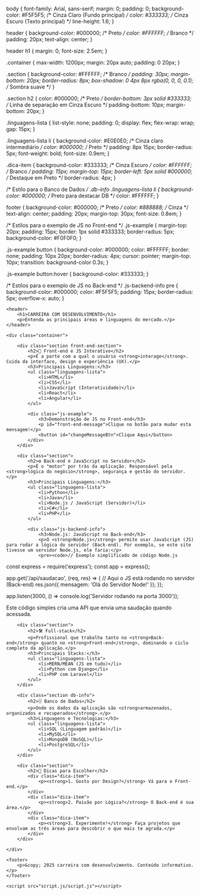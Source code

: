 <!DOCTYPE html>
<html lang="pt-BR">
<head>
    <meta charset="UTF-8">
    <meta name="viewport" content="width=device-width, initial-scale=1.0">
    <title>Carreira com Desenvolvimento</title>
    <link rel="stylesheet" href="style.css/style.css">

body {
    font-family: Arial, sans-serif;
    margin: 0;
    padding: 0;
    background-color: #F5F5F5; /* Cinza Claro (Fundo principal) */
    color: #333333; /* Cinza Escuro (Texto principal) */
    line-height: 1.6;
}

header {
    background-color: #000000; /* Preto */
    color: #FFFFFF; /* Branco */
    padding: 20px;
    text-align: center;
}

header h1 {
    margin: 0;
    font-size: 2.5em;
}

.container {
    max-width: 1200px;
    margin: 20px auto;
    padding: 0 20px;
}

.section {
    background-color: #FFFFFF; /* Branco */
    padding: 30px;
    margin-bottom: 20px;
    border-radius: 8px;
    box-shadow: 0 4px 8px rgba(0, 0, 0, 0.1); /* Sombra suave */
}

.section h2 {
    color: #000000; /* Preto */
    border-bottom: 3px solid #333333; /* Linha de separação em Cinza Escuro */
    padding-bottom: 10px;
    margin-bottom: 20px;
}

.linguagens-lista {
    list-style: none;
    padding: 0;
    display: flex;
    flex-wrap: wrap;
    gap: 15px;
}

.linguagens-lista li {
    background-color: #E0E0E0; /* Cinza claro intermediário */
    color: #000000; /* Preto */
    padding: 8px 15px;
    border-radius: 5px;
    font-weight: bold;
    font-size: 0.9em;
}

.dica-item {
    background-color: #333333; /* Cinza Escuro */
    color: #FFFFFF; /* Branco */
    padding: 15px;
    margin-top: 15px;
    border-left: 5px solid #000000; /* Destaque em Preto */
    border-radius: 4px;
}

/* Estilo para o Banco de Dados */
.db-info .linguagens-lista li {
    background-color: #000000; /* Preto para destacar DB */
    color: #FFFFFF;
}

footer {
    background-color: #000000; /* Preto */
    color: #888888; /* Cinza */
    text-align: center;
    padding: 20px;
    margin-top: 30px;
    font-size: 0.8em;
}

/* Estilos para o exemplo de JS no Front-end */
.js-example {
    margin-top: 20px;
    padding: 15px;
    border: 1px solid #333333;
    border-radius: 5px;
    background-color: #F0F0F0;
}

.js-example button {
    background-color: #000000;
    color: #FFFFFF;
    border: none;
    padding: 10px 20px;
    border-radius: 4px;
    cursor: pointer;
    margin-top: 10px;
    transition: background-color 0.3s;
}

.js-example button:hover {
    background-color: #333333;
}

/* Estilos para o exemplo de JS no Back-end */
.js-backend-info pre {
    background-color: #000000;
    color: #F5F5F5;
    padding: 15px;
    border-radius: 5px;
    overflow-x: auto;
}
</style>
<script>
  // O que faz: Adiciona um evento de clique no botão para alterar o texto.

const button = document.getElementById('changeMessageBtn');
const messageElement = document.getElementById('front-end-message');

let clickCount = 0;

button.addEventListener('click', () => {
    clickCount++;
    
    // Altera o conteúdo da mensagem
   messageElement.textContent = `Você clicou ${clickCount} vez(es)! O Front-end está funcionando!`;
    // Muda a cor da mensagem para destacar a ação (opcional)
    if (clickCount % 2 === 0) {
        messageElement.style.color = '#000000'; // Preto
    } else {
        messageElement.style.color = '#333333'; // Cinza Escuro
    }
    
    // Exibe um alerta simples (apenas para demonstração extra)
    // alert('A interatividade Front-end foi acionada!');
});
</script>
  
</head>
<body>

    <header>
        <h1>CARREIRA COM DESENVOLVIMENTO</h1>
        <p>Entenda as principais áreas e linguagens do mercado.</p>
    </header>

    <div class="container">

        <div class="section front-end-section">
            <h2>🎨 Front-end e JS Interativo</h2>
            <p>É a parte com a qual o usuário <strong>interage</strong>. Cuida da interface, design e experiência (UX).</p>
            <h3>Principais Linguagens:</h3>
            <ul class="linguagens-lista">
                <li>HTML</li>
                <li>CSS</li>
                <li>JavaScript (Interatividade)</li>
                <li>React</li>
                <li>Angular</li>
            </ul>
            
            <div class="js-example">
                <h3>Demonstração de JS no Front-end</h3>
                <p id="front-end-message">Clique no botão para mudar esta mensagem!</p>
                <button id="changeMessageBtn">Clique Aqui</button>
            </div>
        </div>

        <div class="section">
            <h2>⚙ Back-end e JavaScript no Servidor</h2>
            <p>É o "motor" por trás da aplicação. Responsável pela <strong>lógica do negócio</strong>, segurança e gestão do servidor.</p>
            <h3>Principais Linguagens:</h3>
            <ul class="linguagens-lista">
                <li>Python</li>
                <li>Java</li>
                <li>Node.js / JavaScript (Servidor)</li>
                <li>C#</li>
                <li>PHP</li>
            </ul>
            
            <div class="js-backend-info">
                <h3>Node.js: JavaScript no Back-end</h3>
                <p>O <strong>Node.js</strong> permite usar JavaScript (JS) para rodar a lógica do servidor (Back-end). Por exemplo, se este site tivesse um servidor Node.js, ele faria:</p>
                <pre><code>// Exemplo simplificado de código Node.js
const express = require('express');
const app = express();

app.get('/api/saudacao', (req, res) => {
    // Aqui o JS está rodando no servidor (Back-end)
    res.json({ mensagem: 'Olá do Servidor Node!' }); 
});

app.listen(3000, () => console.log('Servidor rodando na porta 3000'));
</code></pre>
                <p>Este código simples cria uma API que envia uma saudação quando acessada.</p>
            </div>
        </div>

        <div class="section">
            <h2>🛠 Full-stack</h2>
            <p>Profissional que trabalha tanto no <strong>Back-end</strong> quanto no <strong>Front-end</strong>, dominando o ciclo completo da aplicação.</p>
            <h3>Principais Stacks:</h3>
            <ul class="linguagens-lista">
                <li>MERN/MEAN (JS em tudo)</li>
                <li>Python com Django</li>
                <li>PHP com Laravel</li>
            </ul>
        </div>

        <div class="section db-info">
            <h2>🗄 Banco de Dados</h2>
            <p>Onde os dados da aplicação são <strong>armazenados, organizados e recuperados</strong>.</p>
            <h3>Linguagens e Tecnologias:</h3>
            <ul class="linguagens-lista">
                <li>SQL (Linguagem padrão)</li>
                <li>MySQL</li>
                <li>MongoDB (NoSQL)</li>
                <li>PostgreSQL</li>
            </ul>
        </div>
        
        <div class="section">
            <h2>🎯 Dicas para Escolher</h2>
            <div class="dica-item">
                <p><strong>1. Gosto por Design?</strong> Vá para o Front-end.</p>
            </div>
            <div class="dica-item">
                <p><strong>2. Paixão por Lógica?</strong> O Back-end é sua área.</p>
            </div>
            <div class="dica-item">
                <p><strong>3. Experimente!</strong> Faça projetos que envolvam as três áreas para descobrir o que mais te agrada.</p>
            </div>
        </div>

    </div>

    <footer>
        <p>&copy; 2025 carreira com desenvolvimento. Conteúdo informativo.</p>
    </footer>

    <script src="script.js/script.js"></script>
</body>
</html>
